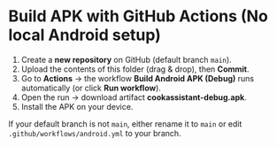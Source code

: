 # Build APK with GitHub Actions (No local Android setup)

1) Create a **new repository** on GitHub (default branch `main`).
2) Upload the contents of this folder (drag & drop), then **Commit**.
3) Go to **Actions** → the workflow **Build Android APK (Debug)** runs automatically (or click **Run workflow**).
4) Open the run → download artifact **cookassistant-debug.apk**.
5) Install the APK on your device.

If your default branch is not `main`, either rename it to `main` or edit `.github/workflows/android.yml` to your branch.